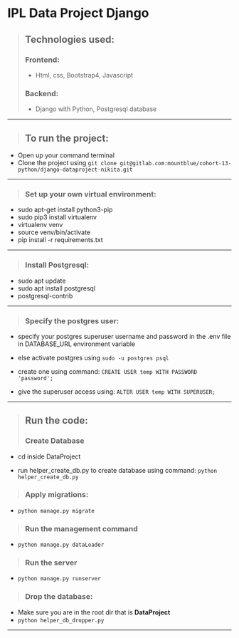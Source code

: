 # IPL Data Project Django

>## Technologies used:
>  ### Frontend:
>* Html, css, Bootstrap4, Javascript
>### Backend:
>* Django with Python, Postgresql database
---

>## To run the project:
* Open up your command terminal
* Clone the project using  ```git clone git@gitlab.com:mountblue/cohort-13-python/django-dataproject-nikita.git```
---

>### Set up your own virtual environment:
* sudo apt-get install python3-pip
* sudo pip3 install virtualenv
* virtualenv venv
* source venv/bin/activate
* pip install -r requirements.txt
---

>### Install Postgresql:
* sudo apt update
* sudo apt install postgresql
*  postgresql-contrib
---

>### Specify the postgres user:
* specify your postgres superuser username and password in the .env file in DATABASE_URL environment variable

* else activate postgres using ```sudo -u postgres psql```

* create one using command: ```CREATE USER temp WITH PASSWORD 'password';```

* give the superuser access using: ```ALTER USER temp WITH SUPERUSER;```
---

>## Run the code:
>### Create Database
* cd inside DataProject
  
* run helper_create_db.py to create database using command: ```python helper_create_db.py```
  
>### Apply migrations:
* ```python manage.py migrate```
>### Run the management command
* ```python manage.py dataLoader```

>### Run the server
* ```python manage.py runserver```

>### Drop the database:
* Make sure you are in the root dir that is <strong>DataProject</strong>
* ```python helper_db_dropper.py```
  
---


